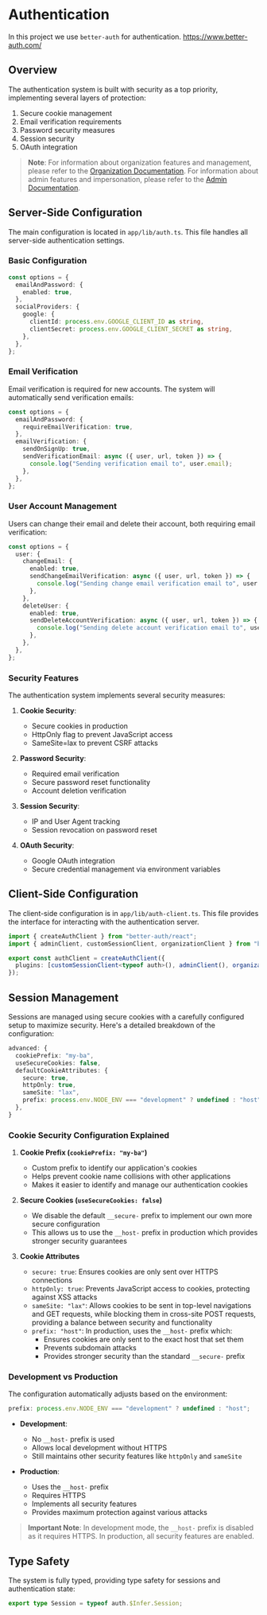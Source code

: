 # Authentication

In this project we use `better-auth` for authentication.
https://www.better-auth.com/

## Overview

The authentication system is built with security as a top priority, implementing several layers of protection:

1. Secure cookie management
2. Email verification requirements
3. Password security measures
4. Session security
5. OAuth integration

> **Note**: For information about organization features and management, please refer to the [Organization Documentation](./organization.md).
> For information about admin features and impersonation, please refer to the [Admin Documentation](./admin.md).

## Server-Side Configuration

The main configuration is located in `app/lib/auth.ts`. This file handles all server-side authentication settings.

### Basic Configuration

```ts
const options = {
  emailAndPassword: {
    enabled: true,
  },
  socialProviders: {
    google: {
      clientId: process.env.GOOGLE_CLIENT_ID as string,
      clientSecret: process.env.GOOGLE_CLIENT_SECRET as string,
    },
  },
};
```

### Email Verification

Email verification is required for new accounts. The system will automatically send verification emails:

```ts
const options = {
  emailAndPassword: {
    requireEmailVerification: true,
  },
  emailVerification: {
    sendOnSignUp: true,
    sendVerificationEmail: async ({ user, url, token }) => {
      console.log("Sending verification email to", user.email);
    },
  },
};
```

### User Account Management

Users can change their email and delete their account, both requiring email verification:

```ts
const options = {
  user: {
    changeEmail: {
      enabled: true,
      sendChangeEmailVerification: async ({ user, url, token }) => {
        console.log("Sending change email verification email to", user.email);
      },
    },
    deleteUser: {
      enabled: true,
      sendDeleteAccountVerification: async ({ user, url, token }) => {
        console.log("Sending delete account verification email to", user.email);
      },
    },
  },
};
```

### Security Features

The authentication system implements several security measures:

1. **Cookie Security**:

   - Secure cookies in production
   - HttpOnly flag to prevent JavaScript access
   - SameSite=lax to prevent CSRF attacks

2. **Password Security**:

   - Required email verification
   - Secure password reset functionality
   - Account deletion verification

3. **Session Security**:

   - IP and User Agent tracking
   - Session revocation on password reset

4. **OAuth Security**:
   - Google OAuth integration
   - Secure credential management via environment variables

## Client-Side Configuration

The client-side configuration is in `app/lib/auth-client.ts`. This file provides the interface for interacting with the authentication server.

```ts
import { createAuthClient } from "better-auth/react";
import { adminClient, customSessionClient, organizationClient } from "better-auth/client/plugins";

export const authClient = createAuthClient({
  plugins: [customSessionClient<typeof auth>(), adminClient(), organizationClient()],
});
```

## Session Management

Sessions are managed using secure cookies with a carefully configured setup to maximize security. Here's a detailed breakdown of the configuration:

```ts
advanced: {
  cookiePrefix: "my-ba",
  useSecureCookies: false,
  defaultCookieAttributes: {
    secure: true,
    httpOnly: true,
    sameSite: "lax",
    prefix: process.env.NODE_ENV === "development" ? undefined : "host",
  },
}
```

### Cookie Security Configuration Explained

1. **Cookie Prefix (`cookiePrefix: "my-ba"`)**

   - Custom prefix to identify our application's cookies
   - Helps prevent cookie name collisions with other applications
   - Makes it easier to identify and manage our authentication cookies

2. **Secure Cookies (`useSecureCookies: false`)**

   - We disable the default `__secure-` prefix to implement our own more secure configuration
   - This allows us to use the `__host-` prefix in production which provides stronger security guarantees

3. **Cookie Attributes**
   - `secure: true`: Ensures cookies are only sent over HTTPS connections
   - `httpOnly: true`: Prevents JavaScript access to cookies, protecting against XSS attacks
   - `sameSite: "lax"`: Allows cookies to be sent in top-level navigations and GET requests, while blocking them in cross-site POST requests, providing a balance between security and functionality
   - `prefix: "host"`: In production, uses the `__host-` prefix which:
     - Ensures cookies are only sent to the exact host that set them
     - Prevents subdomain attacks
     - Provides stronger security than the standard `__secure-` prefix

### Development vs Production

The configuration automatically adjusts based on the environment:

```ts
prefix: process.env.NODE_ENV === "development" ? undefined : "host";
```

- **Development**:

  - No `__host-` prefix is used
  - Allows local development without HTTPS
  - Still maintains other security features like `httpOnly` and `sameSite`

- **Production**:
  - Uses the `__host-` prefix
  - Requires HTTPS
  - Implements all security features
  - Provides maximum protection against various attacks

> **Important Note**: In development mode, the `__host-` prefix is disabled as it requires HTTPS. In production, all security features are enabled.

## Type Safety

The system is fully typed, providing type safety for sessions and authentication state:

```ts
export type Session = typeof auth.$Infer.Session;
```
